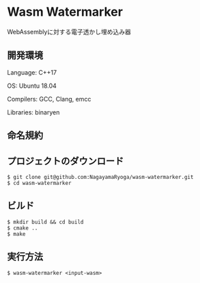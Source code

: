 # Wasm Watermarker

WebAssemblyに対する電子透かし埋め込み器

## 開発環境

Language: C++17

OS: Ubuntu 18.04

Compilers: GCC, Clang, emcc

Libraries: binaryen

## 命名規約

## プロジェクトのダウンロード

```shell
$ git clone git@github.com:NagayamaRyoga/wasm-watermarker.git
$ cd wasm-watermarker
```

## ビルド

```shell
$ mkdir build && cd build
$ cmake ..
$ make
```

## 実行方法

```shell
$ wasm-watermarker <input-wasm>
```
